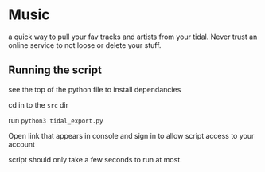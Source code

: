 # Music

a quick way to pull your fav tracks and artists from your tidal. Never trust an online service to not loose or delete your stuff.

## Running the script
see the top of the python file to install dependancies

cd in to the `src` dir

run `python3 tidal_export.py`

Open link that appears in console and sign in to allow script access to your account

script should only take a few seconds to run at most.
